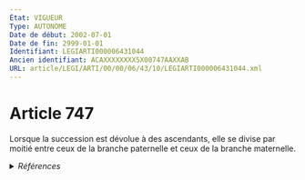 ```yaml
---
État: VIGUEUR
Type: AUTONOME
Date de début: 2002-07-01
Date de fin: 2999-01-01
Identifiant: LEGIARTI000006431044
Ancien identifiant: ACAXXXXXXXX5X00747AAXXAB
URL: article/LEGI/ARTI/00/00/06/43/10/LEGIARTI000006431044.xml
---
```


<h1>Article 747</h1>

Lorsque la succession est dévolue à des ascendants, elle se divise par moitié
entre ceux de la branche paternelle et ceux de la branche maternelle.


<details>
  <summary><em>Références</em></summary>

  <h2>Articles faisant référence à l'article</h2>
  
  <ul>
    <li>
      <a href="https://legal.tricoteuses.fr//redirection/LEGIARTI000006284665?vers=git&vers=legifrance">LOI no 2001-1135 du 3 décembre 2001 relative aux droits du conjoint survivant et des enfants adultérins et modernisant diverses dispositions de droit successoral - article 1 ENTIEREMENT_MODIF</a> MODIFICATION cible
    </li>
  </ul>
  
  <h2>Références faites par l'article</h2>
  
  <ul>
    <li>
      CODIFICATION source Loi 1803-04-19
    </li>
    <li>
      1972-01-03 CITATION cible <a href="https://legal.tricoteuses.fr//redirection/LEGIARTI000006283639?vers=git&vers=legifrance">Loi n° 72-3 du 3 janvier 1972 sur la filiation - article 14 AUTONOME VIGUEUR, en vigueur depuis le 1972-08-01</a>
    </li>
    <li>
      2001-12-03 MODIFICATION source <a href="https://legal.tricoteuses.fr//redirection/LEGIARTI000006284665?vers=git&vers=legifrance">LOI no 2001-1135 du 3 décembre 2001 relative aux droits du conjoint survivant et des enfants adultérins et modernisant diverses dispositions de droit successoral - article 1 ENTIEREMENT_MODIF</a>
    </li>
  </ul>
</details>
